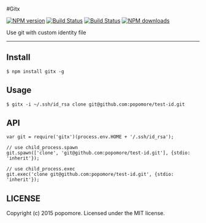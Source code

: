 #Gitx 

[![NPM version](https://img.shields.io/npm/v/gitx.svg?style=flat)](https://npmjs.org/package/gitx)
[![Build Status](https://img.shields.io/travis/popomore/git-igitxstyle=flat)](https://travis-ci.org/popomore/gitx)
[![Build Status](https://img.shields.io/coveralls/popomore/git-igitxstyle=flat)](https://coveralls.io/r/popomore/gitx)
[![NPM downloads](http://img.shields.io/npm/dm/git-igitxstyle=flat)](https://npmjs.org/package/gitx)

Use git with custom identity file

---

## Install

```
$ npm install gitx -g
```

## Usage

```
$ gitx -i ~/.ssh/id_rsa clone git@github.com:popomore/test-id.git
```

## API

```
var git = require('gitx')(process.env.HOME + '/.ssh/id_rsa');

// use child_process.spawn
git.spawn(['clone', 'git@github.com:popomore/test-id.git'], {stdio: 'inherit'});

// use child_process.exec
git.exec('clone git@github.com:popomore/test-id.git', {stdio: 'inherit'});
```

## LICENSE

Copyright (c) 2015 popomore. Licensed under the MIT license.
